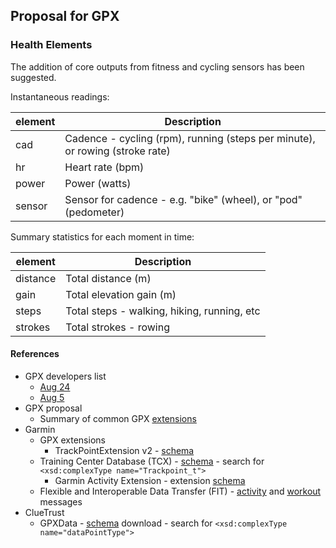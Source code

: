 ## Proposal for GPX

### Health Elements

The addition of core outputs from fitness and cycling sensors has been suggested.

Instantaneous readings:

| element | Description                                                  |
| ------- | ------------------------------------------------------------ |
| cad     | Cadence - cycling (rpm), running (steps per minute), or rowing (stroke rate) |
| hr      | Heart rate (bpm)                                             |
| power   | Power (watts)                                                |
| sensor  | Sensor for cadence - e.g. "bike" (wheel), or "pod" (pedometer) |

Summary statistics for each moment in time:

| element  | Description                                 |
| -------- | ------------------------------------------- |
| distance | Total distance (m)                          |
| gain     | Total elevation gain (m)                    |
| steps    | Total steps - walking, hiking, running, etc |
| strokes  | Total strokes - rowing                      |



#### References

- GPX developers list
  - [Aug 24](https://groups.io/g/gpx/message/47)
  - [Aug 5](https://groups.io/g/gpx/message/35)
- GPX proposal
  - Summary of common GPX [extensions](../extensions.md)
- Garmin
  - GPX extensions
    - TrackPointExtension v2 - [schema](https://www8.garmin.com/xmlschemas/TrackPointExtensionv2.xsd)
  - Training Center Database (TCX) - [schema](https://www8.garmin.com/xmlschemas/TrainingCenterDatabasev2.xsd) - search for `<xsd:complexType name="Trackpoint_t">`
    - Garmin Activity Extension - extension [schema](https://www8.garmin.com/xmlschemas/ActivityExtensionv2.xsd)
  - Flexible and Interoperable Data Transfer (FIT) - [activity](https://developer.garmin.com/fit/file-types/activity/) and [workout](https://developer.garmin.com/fit/file-types/workout/) messages
- ClueTrust
  - GPXData - [schema](http://www.cluetrust.com/Schemas/gpxdata10.xsd) download - search for `<xsd:complexType name="dataPointType">`